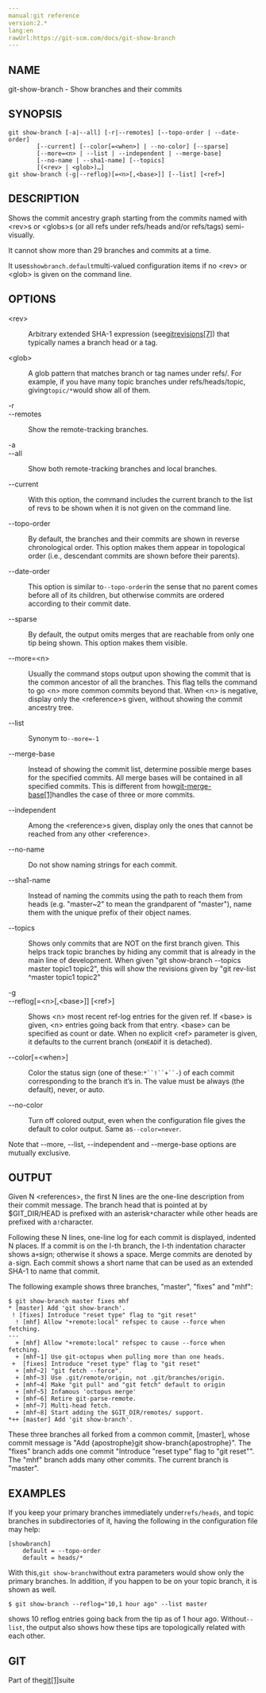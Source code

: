 ```yaml
---
manual:git reference
version:2.*
lang:en
rawUrl:https://git-scm.com/docs/git-show-branch
---
```



## NAME<a name="_name"></a>


git-show-branch - Show branches and their commits





## SYNOPSIS<a name="_synopsis"></a>

```
git show-branch [-a|--all] [-r|--remotes] [--topo-order | --date-order]
		[--current] [--color[=<when>] | --no-color] [--sparse]
		[--more=<n> | --list | --independent | --merge-base]
		[--no-name | --sha1-name] [--topics]
		[(<rev> | <glob>)…​]
git show-branch (-g|--reflog)[=<n>[,<base>]] [--list] [<ref>]
```




## DESCRIPTION<a name="_description"></a>


Shows the commit ancestry graph starting from the commits named with &lt;rev&gt;s or &lt;globs&gt;s (or all refs under refs/heads and/or refs/tags) semi-visually.




It cannot show more than 29 branches and commits at a time.




It uses`showbranch.default`multi-valued configuration items if no &lt;rev&gt; or &lt;glob&gt; is given on the command line.





## OPTIONS<a name="_options"></a>
<dl><dt id='git-show-branch-ltrevgt'>&lt;rev&gt;</dt><dd>

Arbitrary extended SHA-1 expression (see[gitrevisions[7]](%2288  "")) that typically names a branch head or a tag.

</dd><dt id='git-show-branch-ltglobgt'>&lt;glob&gt;</dt><dd>

A glob pattern that matches branch or tag names under refs/. For example, if you have many topic branches under refs/heads/topic, giving`topic/*`would show all of them.

</dd><dt id='git-show-branch--r'>-r</dt><dt id='git-show-branch---remotes'>--remotes</dt><dd>

Show the remote-tracking branches.

</dd><dt id='git-show-branch--a'>-a</dt><dt id='git-show-branch---all'>--all</dt><dd>

Show both remote-tracking branches and local branches.

</dd><dt id='git-show-branch---current'>--current</dt><dd>

With this option, the command includes the current branch to the list of revs to be shown when it is not given on the command line.

</dd><dt id='git-show-branch---topo-order'>--topo-order</dt><dd>

By default, the branches and their commits are shown in reverse chronological order. This option makes them appear in topological order (i.e., descendant commits are shown before their parents).

</dd><dt id='git-show-branch---date-order'>--date-order</dt><dd>

This option is similar to`--topo-order`in the sense that no parent comes before all of its children, but otherwise commits are ordered according to their commit date.

</dd><dt id='git-show-branch---sparse'>--sparse</dt><dd>

By default, the output omits merges that are reachable from only one tip being shown. This option makes them visible.

</dd><dt id='git-show-branch---moreltngt'>--more=&lt;n&gt;</dt><dd>

Usually the command stops output upon showing the commit that is the common ancestor of all the branches. This flag tells the command to go &lt;n&gt; more common commits beyond that. When &lt;n&gt; is negative, display only the &lt;reference&gt;s given, without showing the commit ancestry tree.

</dd><dt id='git-show-branch---list'>--list</dt><dd>

Synonym to`--more=-1`

</dd><dt id='git-show-branch---merge-base'>--merge-base</dt><dd>

Instead of showing the commit list, determine possible merge bases for the specified commits. All merge bases will be contained in all specified commits. This is different from how[git-merge-base[1]](%2316  "")handles the case of three or more commits.

</dd><dt id='git-show-branch---independent'>--independent</dt><dd>

Among the &lt;reference&gt;s given, display only the ones that cannot be reached from any other &lt;reference&gt;.

</dd><dt id='git-show-branch---no-name'>--no-name</dt><dd>

Do not show naming strings for each commit.

</dd><dt id='git-show-branch---sha1-name'>--sha1-name</dt><dd>

Instead of naming the commits using the path to reach them from heads (e.g. &quot;master~2&quot; to mean the grandparent of &quot;master&quot;), name them with the unique prefix of their object names.

</dd><dt id='git-show-branch---topics'>--topics</dt><dd>

Shows only commits that are NOT on the first branch given. This helps track topic branches by hiding any commit that is already in the main line of development. When given &quot;git show-branch --topics master topic1 topic2&quot;, this will show the revisions given by &quot;git rev-list ^master topic1 topic2&quot;

</dd><dt id='git-show-branch--g'>-g</dt><dt id='git-show-branch---reflogltngtltbasegtltrefgt'>--reflog[=&lt;n&gt;[,&lt;base&gt;]] [&lt;ref&gt;]</dt><dd>

Shows &lt;n&gt; most recent ref-log entries for the given ref. If &lt;base&gt; is given, &lt;n&gt; entries going back from that entry. &lt;base&gt; can be specified as count or date. When no explicit &lt;ref&gt; parameter is given, it defaults to the current branch (or`HEAD`if it is detached).

</dd><dt id='git-show-branch---colorltwhengt'>--color[=&lt;when&gt;]</dt><dd>

Color the status sign (one of these:`*``!``+``-`) of each commit corresponding to the branch it’s in. The value must be always (the default), never, or auto.

</dd><dt id='git-show-branch---no-color'>--no-color</dt><dd>

Turn off colored output, even when the configuration file gives the default to color output. Same as`--color=never`.

</dd></dl>


Note that --more, --list, --independent and --merge-base options are mutually exclusive.





## OUTPUT<a name="_output"></a>


Given N &lt;references&gt;, the first N lines are the one-line description from their commit message. The branch head that is pointed at by $GIT_DIR/HEAD is prefixed with an asterisk`*`character while other heads are prefixed with a`!`character.




Following these N lines, one-line log for each commit is displayed, indented N places. If a commit is on the I-th branch, the I-th indentation character shows a`+`sign; otherwise it shows a space. Merge commits are denoted by a`-`sign. Each commit shows a short name that can be used as an extended SHA-1 to name that commit.




The following example shows three branches, &quot;master&quot;, &quot;fixes&quot; and &quot;mhf&quot;:



```
$ git show-branch master fixes mhf
* [master] Add 'git show-branch'.
 ! [fixes] Introduce "reset type" flag to "git reset"
  ! [mhf] Allow "+remote:local" refspec to cause --force when fetching.
---
  + [mhf] Allow "+remote:local" refspec to cause --force when fetching.
  + [mhf~1] Use git-octopus when pulling more than one heads.
 +  [fixes] Introduce "reset type" flag to "git reset"
  + [mhf~2] "git fetch --force".
  + [mhf~3] Use .git/remote/origin, not .git/branches/origin.
  + [mhf~4] Make "git pull" and "git fetch" default to origin
  + [mhf~5] Infamous 'octopus merge'
  + [mhf~6] Retire git-parse-remote.
  + [mhf~7] Multi-head fetch.
  + [mhf~8] Start adding the $GIT_DIR/remotes/ support.
*++ [master] Add 'git show-branch'.
```




These three branches all forked from a common commit, [master], whose commit message is &quot;Add {apostrophe}git show-branch{apostrophe}&quot;. The &quot;fixes&quot; branch adds one commit &quot;Introduce &quot;reset type&quot; flag to &quot;git reset&quot;&quot;. The &quot;mhf&quot; branch adds many other commits. The current branch is &quot;master&quot;.





## EXAMPLES<a name="_examples"></a>


If you keep your primary branches immediately under`refs/heads`, and topic branches in subdirectories of it, having the following in the configuration file may help:



```
[showbranch]
	default = --topo-order
	default = heads/*
```




With this,`git show-branch`without extra parameters would show only the primary branches. In addition, if you happen to be on your topic branch, it is shown as well.



```
$ git show-branch --reflog="10,1 hour ago" --list master
```




shows 10 reflog entries going back from the tip as of 1 hour ago. Without`--list`, the output also shows how these tips are topologically related with each other.





## GIT<a name="_git"></a>


Part of the[git[1]](%2248  "")suite





